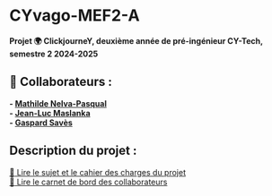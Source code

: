 # CYvago-MEF2-A

**Projet :earth_africa: ClickjourneY, deuxième année de pré-ingénieur CY-Tech, semestre 2 2024-2025**

## :handshake: Collaborateurs :
**- [Mathilde Nelva-Pasqual](https://github.com/mathildenelva)**  
**- [Jean-Luc Maslanka](https://github.com/JEAN-LUC7)**  
**- [Gaspard Savès](https://github.com/gaspardsaves)**  

## Description du projet :
[:scroll: Lire le sujet et le cahier des charges du projet](Projet_Click_journeY_v1.1_PHASE1.pdf)  
[:memo: Lire le carnet de bord des collaborateurs](carnet-de-bord.txt)  